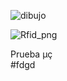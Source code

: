 ![dibujo](https://github.com/user-attachments/assets/967d02cd-ecac-44f7-b881-b4a456627fad)

![Rfid_png](https://github.com/user-attachments/assets/f655b9ad-71fc-47f3-a926-92e2ce309d50)

Prueba µç  
#fdgd
